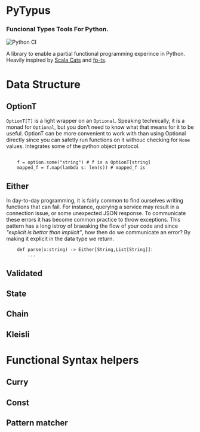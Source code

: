 # PyTypus

### Funcional Types Tools For Python.

![Python CI](https://github.com/sammyrulez/pytypus/workflows/Python%20CI/badge.svg)

A library to enable a partial functional programming experince in Python.
Heavily inspired by [Scala Cats](https://typelevel.org/cats/) and [fp-ts](https://gcanti.github.io/fp-ts/).

# Data Structure


## OptionT

`OptionT[T]` is a light wrapper on an `Optional`. Speaking technically, it is a monad for `Optional`, but you don’t need to know what that means for it to be useful. OptionT can be more convenient to work with than using Optional directly since you can  safetly run functions on it withouc checking for `None` values. Integrates some of the python object protocol.

```

    f = option.some("string") # f is a OptionT[string]
    mapped_f = f.map(lambda s: len(s)) # mapped_f is

```

## Either

In day-to-day programming, it is fairly common to find ourselves writing functions that can fail. For instance, querying a service may result in a connection issue, or some unexpected JSON response. To communicate these errors it has become common practice to throw exceptions. This pattern has a long istroy of braeaking the flow of your code and since *"explicit is bettar than implicit"*, how then do we communicate an error? By making it explicit in the data type we return.

```
    def parse(x:string) -> Either[String,List[String]]:
        ...

```

## Validated

## State

## Chain

## Kleisli

# Functional Syntax helpers

## Curry

## Const

## Pattern matcher







